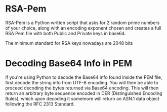 # RSA-Pem
RSA-Pem is a Python written script that asks for 2 random prime numbers of your choice, along with an encoding exponent chosen and creates a full RSA Pem file with both Public and
Private keys in base64.

The minimum standard for RSA keys nowadays are 2048 bits

# Decoding Base64 Info in PEM
If you're using Python to decode the Base64 info found inside the PEM file, first decode the string info from UTF-8 encoding. You will then be able to proceed decoding the bytes returned via Base64 encoding. This will then return an arbitrary byte sequence encoded in DER (Distinguished Encoding Rules), which upon decoding it somemore will return an ASN.1 data object following the RFC 2313 Standard. 
